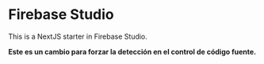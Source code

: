 # Firebase Studio

This is a NextJS starter in Firebase Studio.

**Este es un cambio para forzar la detección en el control de código fuente.**
